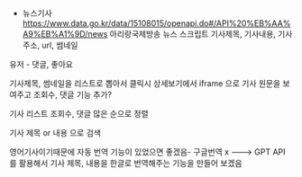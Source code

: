 - 뉴스기사
https://www.data.go.kr/data/15108015/openapi.do#/API%20%EB%AA%A9%EB%A1%9D/news
아리랑국제방송 뉴스 스크립트
기사제목, 기사내용, 기사주소, url, 썸네일

유저 - 댓글, 좋아요

기사제목, 썸네일을 리스트로 뽑아서
클릭시 상세보기에서 iframe 으로 기사 원문을 보여주고
조회수, 댓글 기능 추가?

기사 리스트 조회수, 댓글 많은 순으로 정렬

기사 제목 or 내용 으로 검색

영어기사이기때문에 자동 번역 기능이 있었으면 좋겠음- 구글번역 x 
---> GPT API 를 활용해서 기사 제목, 내용을 한글로 번역해주는 기능을 만들어 보겠음
